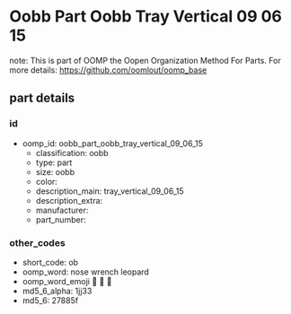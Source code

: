 # Oobb Part Oobb Tray Vertical 09 06 15  

note: This is part of OOMP the Oopen Organization Method For Parts. For more details: https://github.com/oomlout/oomp_base

##  part details





### id
* oomp_id: oobb_part_oobb_tray_vertical_09_06_15
  * classification: oobb
  * type: part
  * size: oobb
  * color: 
  * description_main: tray_vertical_09_06_15
  * description_extra: 
  * manufacturer: 
  * part_number: 

### other_codes
* short_code: ob
* oomp_word: nose wrench leopard
* oomp_word_emoji :nose: :wrench: :leopard:
* md5_6_alpha: 1jj33
* md5_6: 27885f